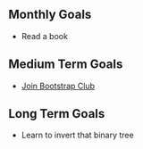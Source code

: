 ## Monthly Goals
- Read a book

## Medium Term Goals
- [Join Bootstrap Club](https://mxcl.dev/bootstrap-club/)

## Long Term Goals
- Learn to invert that binary tree
